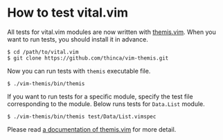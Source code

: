 How to test vital.vim
=====================

All tests for vital.vim modules are now written with [themis.vim](https://github.com/thinca/vim-themis).  When you want to run tests, you should install it in advance.

```
$ cd /path/to/vital.vim
$ git clone https://github.com/thinca/vim-themis.git
```

Now you can run tests with `themis` executable file.

```
$ ./vim-themis/bin/themis
```

If you want to run tests for a specific module, specify the test file corresponding to the module.
Below runs tests for `Data.List` module.

```
$ ./vim-themis/bin/themis test/Data/List.vimspec
```

Please read [a documentation of themis.vim](https://github.com/thinca/vim-themis/blob/master/doc/themis.txt) for more detail.
